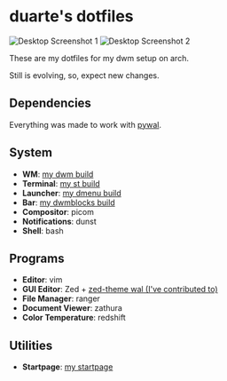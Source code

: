 # duarte's dotfiles

![Desktop Screenshot 1](screenshot_1.png)
![Desktop Screenshot 2](screenshot_3.png)

These are my dotfiles for my dwm setup on arch.

Still is evolving, so, expect new changes.

## Dependencies

Everything was made to work with [pywal](https://github.com/eylles/pywal16).

## System

- **WM**: [my dwm build](https://github.com/duartebranco/dwm)
- **Terminal**: [my st build](https://github.com/duartebranco/st)
- **Launcher**: [my dmenu build](https://github.com/duartebranco/dmenu)
- **Bar**: [my dwmblocks build](https://github.com/duartebranco/dwmblocks)
- **Compositor**: picom
- **Notifications**: dunst
- **Shell**: bash

## Programs

- **Editor**: vim
- **GUI Editor**: Zed + [zed-theme wal (I've contributed to)](https://github.com/Fuwn/zed-theme-wal)
- **File Manager**: ranger
- **Document Viewer**: zathura
- **Color Temperature**: redshift

## Utilities

- **Startpage**: [my startpage](https://github.com/duartebranco/startpage)
